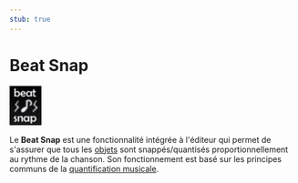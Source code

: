 ```yaml
---
stub: true
---
```


# Beat Snap

![](img/beat_snap.png "Le symbole de Beat Snap tel qu'il est représenté dans une des premières versions de l'éditeur d'osu!")

Le **Beat Snap** est une fonctionnalité intégrée à l'éditeur qui permet de s'assurer que tous les [objets](/wiki/Hit_object) sont snappés/quantisés proportionnellement au rythme de la chanson. Son fonctionnement est basé sur les principes communs de la [quantification musicale](https://en.wikipedia.org/wiki/Quantization_(music) "Wikipédia (en anglais)").
